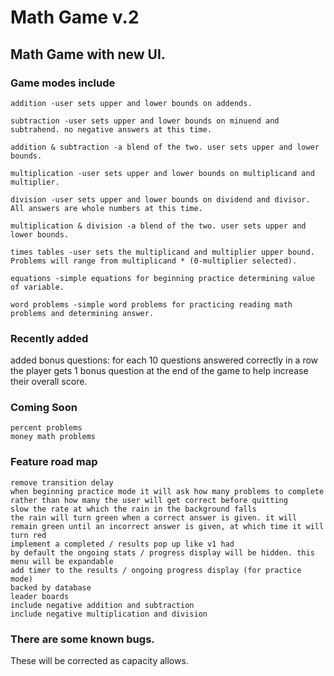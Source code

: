 Math Game v.2
========================

## Math Game with new UI. 

### Game modes include

    addition -user sets upper and lower bounds on addends.
    
    subtraction -user sets upper and lower bounds on minuend and subtrahend. no negative answers at this time.
    
	addition & subtraction -a blend of the two. user sets upper and lower bounds.
	
    multiplication -user sets upper and lower bounds on multiplicand and multiplier.
    
    division -user sets upper and lower bounds on dividend and divisor. All answers are whole numbers at this time.
    
	multiplication & division -a blend of the two. user sets upper and lower bounds.
	
    times tables -user sets the multiplicand and multiplier upper bound. Problems will range from multiplicand * (0-multiplier selected).
    
    equations -simple equations for beginning practice determining value of variable.
    
	word problems -simple word problems for practicing reading math problems and determining answer.
	
### Recently added

added bonus questions: for each 10 questions answered correctly in a row the player gets 1 bonus question at the end of the game to help increase their overall score.

### Coming Soon

	percent problems
	money math problems
    
### Feature road map

	remove transition delay
	when beginning practice mode it will ask how many problems to complete rather than how many the user will get correct before quitting
	slow the rate at which the rain in the background falls
	the rain will turn green when a correct answer is given. it will remain green until an incorrect answer is given, at which time it will turn red
	implement a completed / results pop up like v1 had
	by default the ongoing stats / progress display will be hidden. this menu will be expandable
	add timer to the results / ongoing progress display (for practice mode)
	backed by database
	leader boards
	include negative addition and subtraction
	include negative multiplication and division
	
### There are some known bugs. 

These will be corrected as capacity allows.
	

